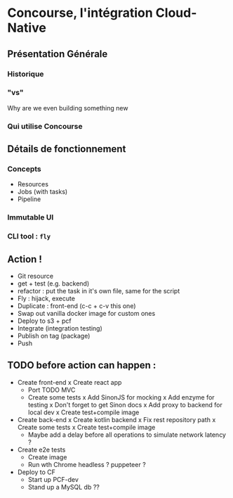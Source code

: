 # Concourse, l'intégration Cloud-Native

## Présentation Générale
### Historique
### "vs"
Why are we even building something new
### Qui utilise Concourse

## Détails de fonctionnement
### Concepts
- Resources
- Jobs (with tasks)
- Pipeline
### Immutable UI
### CLI tool : `fly`

## Action !
- Git resource
- get + test (e.g. backend)
- refactor : put the task in it's own file, same for the script
- Fly : hijack, execute
- Duplicate : front-end (c-c + c-v this one)
- Swap out vanilla docker image for custom ones
- Deploy to s3 + pcf
- Integrate (integration testing)
- Publish on tag (package)
- Push


## TODO before action can happen :
- Create front-end
    x Create react app
    - Port TODO MVC
    - Create some tests
      x Add SinonJS for mocking
      x Add enzyme for testing
      x Don't forget to get Sinon docs
    x Add proxy to backend for local dev
    x Create test+compile image
- Create back-end
    x Create kotlin backend
    x Fix rest repository path 
    x Create some tests
    x Create test+compile image
    - Maybe add a delay before all operations to simulate network latency ?
- Create e2e tests
    - Create image
    - Run wth Chrome headless ? puppeteer ?
- Deploy to CF
    - Start up PCF-dev
    - Stand up a MySQL db ??
